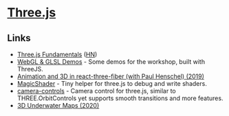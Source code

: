 # [Three.js](https://threejs.org/)

## Links

- [Three.js Fundamentals](https://threejsfundamentals.org/threejs/lessons/threejs-fundamentals.html) ([HN](https://news.ycombinator.com/item?id=19944990))
- [WebGL & GLSL Demos](http://three-demos.glitch.me/) - Some demos for the workshop, built with ThreeJS.
- [Animation and 3D in react-three-fiber (with Paul Henschel) (2019)](https://www.youtube.com/watch?v=1rP3nNY2hTo)
- [MagicShader](https://github.com/luruke/magicshader) - Tiny helper for three.js to debug and write shaders.
- [camera-controls](https://github.com/yomotsu/camera-controls) - Camera control for three.js, similar to THREE.OrbitControls yet supports smooth transitions and more features.
- [3D Underwater Maps (2020)](https://vulkd.com/articles/3d-underwater-maps/)
